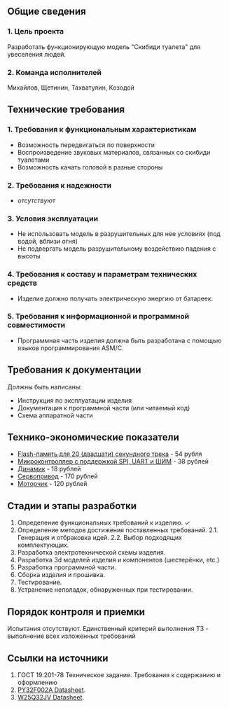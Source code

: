 ## Общие сведения

### 1. Цель проекта
   Разработать функционирующую модель "Скибиди туалета" для увеселения людей.
### 2. Команда исполнителей
   Михайлов, Щетинин, Тахватулин, Козодой

## Технические требования

### 1. Требования к функциональным характеристикам
 - Возможность передвигаться по поверхности
 - Воспроизведение звуковых материалов, связанных со скибиди туалетами
 - Возможность качать головой в разные стороны
### 2. Требования к надежности
 - *отсутствуют*
### 3. Условия эксплуатации
 - Не использовать модель в разрушительных для нее условиях (под водой, вблизи огня)
 - Не подвергать модель разрушительному воздействию падения с высоты
### 4. Требования к составу и параметрам технических средств
 - Изделие должно получать электрическую энергию от батареек.
### 5. Требования к информационной и программной совместимости
 - Программная часть изделия должна быть разработана с помощью языков программирования ASM/C.

## Требования к документации

Должны быть написаны:
 - Инструкция по эксплуатации изделия
 - Документация к программной части (или читаемый код)
 - Схема аппаратной части

## Технико-экономические показатели

 - [Flash-память для 20 (двадцати) секундного трека](https://www.chipdip.ru/product/w25q32jvssiq) - 54 рубля
 - [Микроконтроллер с поддержкой SPI, UART и ШИМ](https://www.chipdip.ru/product0/8026989953) - 38 рублей
 - [Динамик](https://www.chipdip.ru/product0/8031024898) - 18 рублей
 - [Сервопривод](https://www.ozon.ru/product/servoprivod-servomotor-sg-90-360-gradusov-9g-arduino-1574661606/?asb2=wDt9T_jkdWd4z83JwZONb0wokMBvGMnvHYeOZoPjcqMjCJL0lDIqwhGUU4wTg79n&avtc=1&avte=2&avts=1727030776&keywords=%D1%81%D0%B5%D1%80%D0%B2%D0%BE%D0%BF%D1%80%D0%B8%D0%B2%D0%BE%D0%B4) - 170 рублей
 - [Моторчик](https://www.chipdip.ru/product0/8008724455) - 120 рублей

## Cтадии и этапы разработки

1. Определение функциональных требований к изделию. &check;
2. Определение методов достижения поставленных требований.
  2.1. Генерация и отбраковка идей.
  2.2. Выбор подходящих комплектующих.
3. Разработка электротехнической схемы изделия.
4. Разработка 3d моделей изделия и компонентов (шестерёнки, etc.)
4. Разработка программной части.
5. Сборка изделия и прошивка.
6. Тестирование.
7. Устранение неполадок, обнаруженных при тестировании.

## Порядок контроля и приемки

Испытания отсутствуют. Единственный критерий выполнения ТЗ - выполнение всех изложенных требований

## Ссылки на источники

1. ГОСТ 19.201-78 Техническое задание. Требования к содержанию и оформлению
2. [PY32F002A Datasheet](https://www.puyasemi.com/download_path/%E6%95%B0%E6%8D%AE%E6%89%8B%E5%86%8C/MCU%20%E5%BE%AE%E5%A4%84%E7%90%86%E5%99%A8/PY32F002A_Datasheet_V0.2.pdf).
3. [W25Q32JV Datasheet](https://static.chipdip.ru/lib/306/DOC029306111.pdf).
